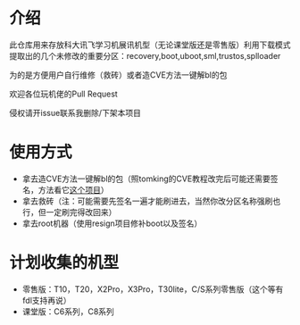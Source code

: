 # 介绍

此仓库用来存放科大讯飞学习机展讯机型（无论课堂版还是零售版）利用下载模式提取出的几个未修改的重要分区：recovery,boot,uboot,sml,trustos,splloader

为的是方便用户自行维修（救砖）或者造CVE方法一键解bl的包

欢迎各位玩机佬的Pull Request

侵权请开issue联系我删除/下架本项目

# 使用方式

* 拿去造CVE方法一键解bl的包（照tomking的CVE教程改完后可能还需要签名，方法看它[这个项目](https://github.com/TomKing062/vendor_sprd_proprietories-source_packimage)）
* 拿去救砖（注：可能需要先签名一遍才能刷进去，当然你改分区名称强刷也行，但一定刷完得改回来）
* 拿去root机器（使用resign项目修补boot以及签名）

# 计划收集的机型

* 零售版：T10，T20，X2Pro，X3Pro，T30lite，C/S系列零售版（这个等有fdl支持再说）
* 课堂版：C6系列，C8系列
